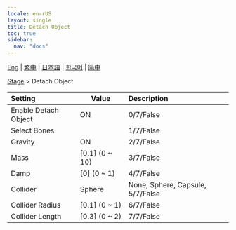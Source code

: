 ```yaml
---
locale: en-rUS
layout: single
title: Detach Object
toc: true
sidebar:
  nav: "docs"
---
```

[Eng](/dancexr/menu/2025.4/stage/detach_object) | [繁中](/tw/dancexr/menu/2025.4/stage/detach_object) | [日本語](/jp/dancexr/menu/2025.4/stage/detach_object) | [한국어](/kr/dancexr/menu/2025.4/stage/detach_object) | [简中](/zh/dancexr/menu/2025.4/stage/detach_object)

[Stage](../menu#Stage) > Detach Object



| Setting | Value | Description |
| :--- | --- | :--- |
| Enable Detach Object | ON | 0/7/False
| Select Bones || 1/7/False
| Gravity | ON | 2/7/False
| Mass | [0.1] (0 ~ 10) | 3/7/False
| Damp | [0] (0 ~ 1) | 4/7/False
| Collider | Sphere | None, Sphere, Capsule, 5/7/False
| Collider Radius | [0.1] (0 ~ 1) | 6/7/False
| Collider Length | [0.3] (0 ~ 2) | 7/7/False

